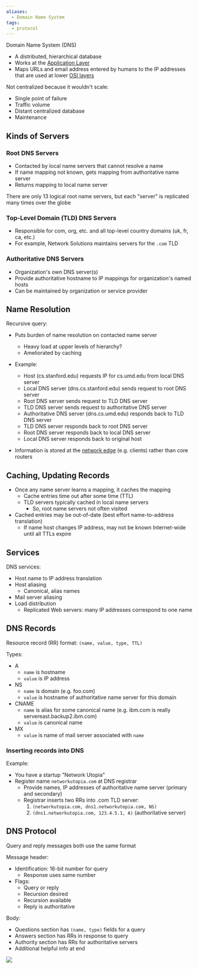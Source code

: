 ```yaml
---
aliases:
  - Domain Name System
tags:
  - protocol
---
```

Domain Name System (DNS)
- A distributed, hierarchical database
- Works at the [Application Layer](OSI%20layers/Application%20Layer.md)
- Maps URLs and email address entered by humans to the IP addresses that are used at lower [OSI layers](OSI%20layers/OSI%20Architecture.md)

Not centralized because it wouldn't scale:
- Single point of failure
- Traffic volume
- Distant centralized database
- Maintenance

## Kinds of Servers

### Root DNS Servers

- Contacted by local name servers that cannot resolve a name
- If name mapping not known, gets mapping from authoritative name server
- Returns mapping to local name server

There are only 13 logical root name servers, but each "server" is replicated many times over the globe

### Top-Level Domain (TLD) DNS Servers

- Responsible for com, org, etc. and all top-level country domains (uk, fr, ca, etc.)
- For example, Network Solutions maintains servers for the `.com` TLD

### Authoritative DNS Servers

- Organization's own DNS server(s)
- Provide authoritative hostname to IP mappings for organization's named hosts
- Can be maintained by organization or service provider

## Name Resolution

Recursive query:
- Puts burden of name resolution on contacted name server
	- Heavy load at upper levels of hierarchy?
	- Ameliorated by caching
- Example:
	- Host (cs.stanford.edu) requests IP for cs.umd.edu from local DNS server
	- Local DNS server (dns.cs.stanford.edu) sends request to root DNS server
	- Root DNS server sends request to TLD DNS server
	- TLD DNS server sends request to authoritative DNS server
	- Authoritative DNS server (dns.cs.umd.edu) responds back to TLD DNS server
	- TLD DNS server responds back to root DNS server
	- Root DNS server responds back to local DNS server
	- Local DNS server responds back to original host

- Information is stored at the [network edge](Network%20edge.md) (e.g. clients) rather than core routers

## Caching, Updating Records

- Once any name server learns a mapping, it caches the mapping
	- Cache entries time out after some time (TTL)
	- TLD servers typically cached in local name servers
		- So, root name servers not often visited
- Cached entries may be out-of-date (best effort name-to-address translation)
	- If name host changes IP address, may not be known Internet-wide until all TTLs expire

## Services

DNS services:
- Host name to IP address translation
- Host aliasing
	- Canonical, alias names
- Mail server aliasing
- Load distribution
	- Replicated Web servers: many IP addresses correspond to one name

## DNS Records

Resource record (RR) format: `(name, value, type, TTL)`

Types:
- A
	- `name` is hostname
	- `value` is IP address
- NS
	- `name` is domain (e.g. foo.com)
	- `value` is hostname of authoritative name server for this domain
- CNAME
	- `name` is alias for some canonical name (e.g. ibm.com is really servereast.backup2.ibm.com)
	- `value` is canonical name
- MX
	- `value` is name of mail server associated with `name`

### Inserting records into DNS

Example:
- You have a startup "Network Utopia"
- Register name `networkutopia.com` at DNS registrar
	- Provide names, IP addresses of authoritative name server (primary and secondary)
	- Registrar inserts two RRs into .com TLD server:
		1. `(networkutopia.com, dns1.networkutopia.com, NS)`
		2. `(dns1.networkutopia.com, 123.4.5.1, A)` (authoritative server)

## DNS Protocol

Query and reply messages both use the same format

Message header:
- Identification: 16-bit number for query
	- Response uses same number
- Flags:
	- Query or reply
	- Recursion desired
	- Recursion available
	- Reply is authoritative

Body:
- Questions section has `(name, type)` fields for a query
- Answers section has RRs in response to query
- Authority section has RRs for authoritative servers
- Additional helpful info at end

![](DNS/dns-format.png)
